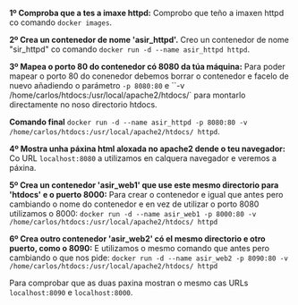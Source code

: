 **1º Comproba que a tes a imaxe httpd:** 
Comprobo que teño a imaxen httpd co comando `docker images`.

**2º Crea un contenedor de nome 'asir_httpd'.** 
Creo un contenedor de nome "sir_httpd" co comando `docker run -d --name asir_httpd httpd`.

**3º Mapea o porto 80 do contenedor có 8080 da túa máquina:** 
Para poder mapear o porto 80 do conenedor debemos borrar o contenedor e facelo de nuevo añadiendo o parámetro `-p 8080:80` e ``-v /home/carlos/htdocs:/usr/local/apache2/htdocs/` para montarlo directamente no noso directorio htdocs.

**Comando final** `docker run -d --name asir_httpd -p 8080:80 -v /home/carlos/htdocs:/usr/local/apache2/htdocs/ httpd`.

**4º Mostra unha páxina html aloxada no apache2 dende o teu navegador:** 
Co URL `localhost:8080` a utilizamos en calquera navegador e veremos a páxina.

**5º Crea un contenedor 'asir_web1' que use este mesmo directorio para 'htdocs' e o puerto 8000:**
Para crear o contenedor e igual que antes pero cambiando o nome do contenedor e en vez de utilizar o porto 8080 utilizamos o 8000: `docker run -d --name asir_web1 -p 8000:80 -v /home/carlos/htdocs:/usr/local/apache2/htdocs/ httpd`

**6º Crea outro contenedor 'asir_web2' có el mesmo directorio e otro puerto, como o 8090:** 
E utilizamos o mesmo comando que antes pero cambiando o que nos pide: `docker run -d --name asir_web2 -p 8090:80 -v /home/carlos/htdocs:/usr/local/apache2/htdocs/ httpd`

Para comprobar que as duas paxina mostran o mesmo cas URLs `localhost:8090` e `localhost:8000`.
